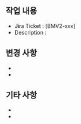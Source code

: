 ## 작업 내용

<!--
- [BMV2-xxx] 형식으로 Jira 티켓 번호와 작업한 내용을 간략하게 기입해주세요.
-->

- Jira Ticket : [BMV2-xxx]
- Description : 

## 변경 사항

<!--
- 변경 사항을 자세히 적어주세요.
- 단순한 코드 수정일 경우, 코드 변경 사항을 서술하기보다는 변경된 이유와 그 효과에 대해 설명하는 것이 좋습니다.
- 만약 이슈를 해결하거나, 기능을 추가하는 등의 작업인 경우, 그 내용을 참고하고 이를 어떻게 해결했는지 서술해주세요.
-->

- 
- 

## 기타 사항

<!--
- 작업에 대해 추가로 알리고 싶은 사항이 있다면 여기에 서술해주세요.
-->

- 
- 
